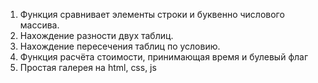 1. Функция сравнивает элементы строки и буквенно числового массива.
2. Нахождение разности двух таблиц.
3. Нахождение пересечения таблиц по условию.
4. Функция расчёта стоимости, принимающая время и булевый флаг
5. Простая галерея на html, css, js
